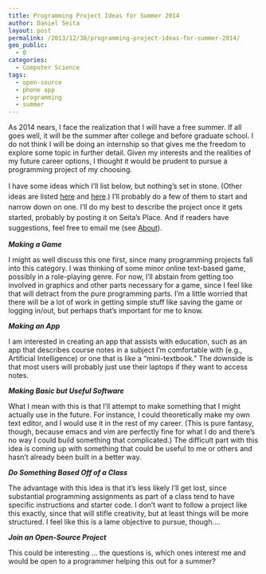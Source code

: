 ```yaml
---
title: Programming Project Ideas for Summer 2014
author: Daniel Seita
layout: post
permalink: /2013/12/30/programming-project-ideas-for-summer-2014/
geo_public:
  - 0
categories:
  - Computer Science
tags:
  - open-source
  - phone app
  - programming
  - summer
---
```

As 2014 nears, I face the realization that I will have a free summer. If all goes well, it will be the summer after college and before graduate school. I do not think I will be doing an internship so that gives me the freedom to explore some topic in further detail. Given my interests and the realities of my future career options, I thought it would be prudent to pursue a programming project of my choosing.

<span style="line-height:1.5;">I have some ideas which I&#8217;ll list below, but nothing&#8217;s
set in stone. (Other ideas are listed <a href="http://www.dreamincode.net/forums/topic/78802-martyr2s-mega-project-ideas-list/">here</a> and
<a href="http://nifty.stanford.edu/">here</a>.) I&#8217;ll probably do a few of them to start and
narrow down on one. I&#8217;ll do my best to describe the project once it gets started, probably by
posting it on Seita&#8217;s Place. And if readers have suggestions, feel free to email me (see <a href="http://danieltakeshi.github.io/about/index.html com http://seitad.wordpress.com/about/">About</a>).</span>

***Making a Game***

I might as well discuss this one first, since many programming projects fall into this category. I was thinking of some minor online text-based game, possibly in a role-playing genre. For now, I&#8217;ll abstain from getting too involved in graphics and other parts necessary for a game, since I feel like that will detract from the pure programming parts. I&#8217;m a little worried that there will be a lot of work in getting simple stuff like saving the game or logging in/out, but perhaps that&#8217;s important for me to know.

***Making an App***

I am interested in creating an app that assists with education, such as an app that describes course notes in a subject I&#8217;m comfortable with (e.g., Artificial Intelligence) or one that is like a &#8220;mini-textbook.&#8221; The downside is that most users will probably just use their laptops if they want to access notes.

***Making Basic but Useful Software***

What I mean with this is that I&#8217;ll attempt to make something that I might actually use in the future. For instance, I could theoretically make my own text editor, and I would use it in the rest of my career. (This is pure fantasy, though, because emacs and vim are perfectly fine for what I do and there&#8217;s no way I could build something that complicated.) The difficult part with this idea is coming up with something that could be useful to me or others and hasn&#8217;t already been built in a better way.

***Do Something Based Off of a Class***

The advantage with this idea is that it&#8217;s less likely I&#8217;ll get lost, since substantial programming assignments as part of a class tend to have specific instructions and starter code. I don&#8217;t want to follow a project like this exactly, since that will stifle creativity, but at least things will be more structured. I feel like this is a lame objective to pursue, though&#8230;.

***Join an Open-Source Project***

This could be interesting &#8230; the questions is, which ones interest me and would be open to a programmer helping this out for a summer?
